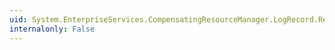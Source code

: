 ```yaml
---
uid: System.EnterpriseServices.CompensatingResourceManager.LogRecord.Record
internalonly: False
---
```

